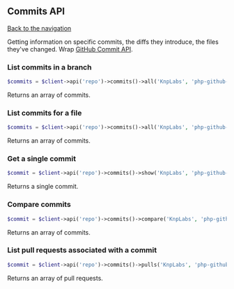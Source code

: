 ## Commits API
[Back to the navigation](README.md)

Getting information on specific commits, the diffs they introduce, the files they've changed.
Wrap [GitHub Commit API](http://developer.github.com/v3/git/commits/).

### List commits in a branch

```php
$commits = $client->api('repo')->commits()->all('KnpLabs', 'php-github-api', array('sha' => 'master'));
```

Returns an array of commits.

### List commits for a file

```php
$commits = $client->api('repo')->commits()->all('KnpLabs', 'php-github-api', array('sha' => 'master', 'path' => 'README'));
```

Returns an array of commits.

### Get a single commit

```php
$commit = $client->api('repo')->commits()->show('KnpLabs', 'php-github-api', '839e5185da9434753db47959bee16642bb4f2ce4');
```

Returns a single commit.

### Compare commits

```php
$commit = $client->api('repo')->commits()->compare('KnpLabs', 'php-github-api', '839e5185da9434753db47959bee16642bb4f2ce4', 'b24a89060ca3f337c9b8c4fd2c929f60a5f2e33a');
```

Returns an array of commits.

### List pull requests associated with a commit

```php
$commit = $client->api('repo')->commits()->pulls('KnpLabs', 'php-github-api', '839e5185da9434753db47959bee16642bb4f2ce4');
```

Returns an array of pull requests.
